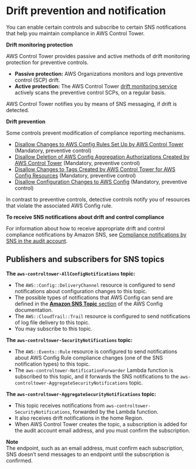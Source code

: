 # Drift prevention and notification<a name="prevention-and-notification"></a>

You can enable certain controls and subscribe to certain SNS notifications that help you maintain compliance in AWS Control Tower\.

**Drift monitoring protection**

AWS Control Tower provides passive and active methods of drift monitoring protection for preventive controls\.
+ **Passive protection:** AWS Organizations monitors and logs preventive control \(SCP\) drift\.
+ **Active protection:** The AWS Control Tower [drift monitoring service](drift.md#scp-invariance-scans) actively scans the preventive control SCPs, on a regular basis\.

AWS Control Tower notifies you by means of SNS messaging, if drift is detected\.

**Drift prevention** 

Some controls prevent modification of compliance reporting mechanisms\.
+ [Disallow Changes to AWS Config Rules Set Up by AWS Control Tower](mandatory-controls.md#config-rule-disallow-changes) \(Mandatory, preventive control\)
+ [Disallow Deletion of AWS Config Aggregation Authorizations Created by AWS Control Tower](mandatory-controls.md#config-aggregation-authorization-policy) \(Mandatory, preventive control\)
+ [Disallow Changes to Tags Created by AWS Control Tower for AWS Config Resources](mandatory-controls.md#cloudwatch-disallow-config-changes) \(Mandatory, preventive control\)
+ [Disallow Configuration Changes to AWS Config](mandatory-controls.md#config-disallow-changes) \(Mandatory, preventive control\)

In contrast to preventive controls, detective controls notify you of resources that violate the associated AWS Config rule\.

**To receive SNS notifications about drift and control compliance**

For information about how to receive appropriate drift and control compliance notifications by Amazon SNS, see [Compliance notifications by SNS in the audit account](receive-notifications.md)\.

## Publishers and subscribers for SNS topics<a name="publishers-and-subscribers"></a>

**The `aws-controltower-AllConfigNotifications` topic:**
+ The `AWS::Config::DeliveryChannel` resource is configured to send notifications about configuration changes to this topic\.
+ The possible types of notifications that AWS Config can send are defined in the [**Amazon SNS Topic** section](https://docs.aws.amazon.com/config/latest/developerguide/how-does-config-work.html#delivery-channel) of the AWS Config documentation\.
+ The `AWS::CloudTrail::Trail` resource is configured to send notifications of log file delivery to this topic\.
+ You may subscribe to this topic\.

**The `aws-controltower-SecurityNotifications` topic:**
+ The `AWS::Events::Rule` resource is configured to send notifications about AWS Config Rule compliance changes \(one of the SNS notification types\) to this topic\.
+ The `aws-controltower-NotificationForwarder` Lambda function is subscribed to this topic, and it forwards the SNS notifications to the `aws-controltower-AggregateSecurityNotifications` topic\.

**The `aws-controltower-AggregateSecurityNotifications` topic:**
+ This topic receives notifications from `aws-controltower-SecurityNotifications`, forwarded by the Lambda function\.
+ It also receives drift notifications in the home Region\.
+ When AWS Control Tower creates the topic, a subscription is added for the audit account email address, and you must confirm the subscription\.

**Note**  
The endpoint, such as an email address, must confirm each subscription, SNS doesn’t send messages to an endpoint until the subscription is confirmed\.